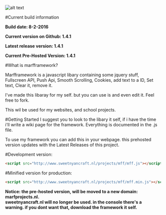 ![alt text](http://www.sweetnyancraft.nl/projects/mff/mfflogo.png "MarfFrameWork")

#Current build information

<b>Build date: 8-2-2016</b>

<b>Current version on Github: 1.4.1</b>

<b>Latest release version: 1.4.1</b>

<b>Current Pre-Hosted Version: 1.4.1</b>


#What is marfframework?

Marfframework is a javascript libary containing some jquery stuff, Fullscreen API, Push Api, Smooth Scrolling, Cookies, add text to a ID, Set text, Clear it, remove it.


I've made this libaray for my self. but you can use is and even edit it. Feel free to fork.

This wil be used for my websites, and school projects.


#Getting Started
I suggest you to look to the libary it self, if i have the time i'll write a wiki page for the framework.
Everything is documented in the .js file.

To use my framework you can add this in your webpage. this prehosted version updates with the Latest Releases of this project.


#Development version:
```HTML
<script src="http://www.sweetnyancraft.nl/projects/mff/mff.js"></script>
```

#Minified version for production:
```HTML
<script src="http://www.sweetnyancraft.nl/projects/mff/mff.min.js"></script>
```
<b>Notice: the pre-hosted version, will be moved to a new domain: marfprojects.nl.<br>
sweetnyancraft.nl will no longer be used. in the console there's a warning. if you dont want that, download the framework it self.</b>
